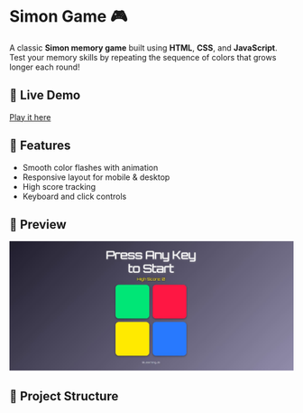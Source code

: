# Simon Game 🎮

A classic **Simon memory game** built using **HTML**, **CSS**, and **JavaScript**.  
Test your memory skills by repeating the sequence of colors that grows longer each round!

## 🔗 Live Demo
[Play it here](https://Aldin-K-Immanuel.github.io/simon-game)

## 🚀 Features
- Smooth color flashes with animation
- Responsive layout for mobile & desktop
- High score tracking
- Keyboard and click controls

## 📸 Preview
![Simon Game Screenshot](simon-game.JPG)

## 📁 Project Structure
